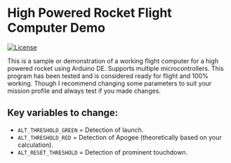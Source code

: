 # High Powered Rocket Flight Computer Demo

[![License](https://img.shields.io/badge/license-MIT-green.svg)]()

This is a sample or demonstration of a working flight computer for a high powered rocket using Arduino DE. Supports multiple microcontrollers. This program has been tested and is considered ready for flight and 100% working. Though I recommend changing some parameters to suit your mission profile and always test if you made changes.

## Key variables to change:
 - `ALT_THRESHOLD_GREEN`  = Detection of launch.
 - `ALT_THRESHOLD_RED`    = Detection of Apogee (theoretically based on your calculation).
 - `ALT_RESET_THRESHOLD`  = Detection of prominent touchdown.
